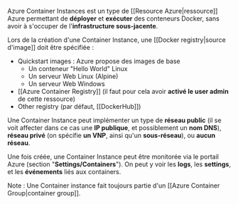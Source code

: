 
Azure Container Instances est un type de [[Resource Azure|ressource]] Azure permettant de **déployer** et **exécuter** des conteneurs Docker, sans avoir à s'occuper de l'**infrastructure sous-jacente**.

Lors de la création d'une Container Instance, une [[Docker registry|source d'image]] doit être spécifiée : 
- Quickstart images : Azure propose des images de base 
	- Un conteneur "Hello World" Linux
	- Un serveur Web Linux (Alpine)
	- Un serveur Web Windows
- [[Azure Container Registry]] (il faut pour cela avoir **activé le user admin** de cette ressource)
- Other registry (par défaut, [[DockerHub]])

Une Container Instance peut implémenter un type de **réseau public** (il se voit affecter dans ce cas une **IP publique**, et possiblement un **nom DNS**), **réseau privé** (on spécifie **un VNP**, ainsi qu'un **sous-réseau**), ou **aucun réseau**.

Une fois créée, une Container Instance peut être monitorée via le portail Azure (section "**Settings/Containers**"). On peut y voir les **logs**, les **settings**, et les **événements** liés aux containers.

Note : Une Container instance fait toujours partie d'un [[Azure Container Group|container group]].